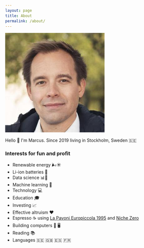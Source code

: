 ```yaml
---
layout: page
title: About
permalink: /about/
---
```


![](/images/marcus.jpeg)

Hello :wave: I'm Marcus. Since 2019 living in Stockholm, Sweden :sweden:

### Interests for fun and profit

* Renewable energy :wind_face::sunny:
* Li-ion batteries :battery:
* Data science :bar_chart::microscope:
* Machine learning :robot:
* Technology :computer:
* Education 🎓
* Investing :chart_with_upwards_trend:
* Effective altruism :heart:
* Espresso :coffee: using [La Pavoni Europiccola 1995](https://www.lapavoni.com/en/product/professional-rame-gold/) and [Niche Zero](https://www.nichecoffee.co.uk/)
* Building computers :wrench: :desktop_computer:
* Reading :books:
* Languages :sweden: :uk: :es: :fr:

